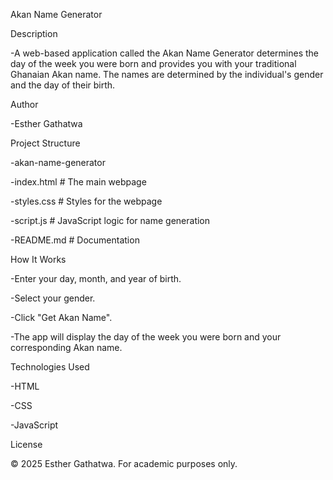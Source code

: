 Akan Name Generator

Description

  -A web-based application called the Akan Name Generator determines the day of the week you were born and provides you with your traditional Ghanaian Akan name.  The names are determined by the individual's gender and the day of their birth.

Author

  -Esther Gathatwa


Project Structure

   -akan-name-generator


   -index.html        # The main webpage

   -styles.css        # Styles for the webpage

   -script.js         # JavaScript logic for name generation

   -README.md         # Documentation


How It Works

  -Enter your day, month, and year of birth.

  -Select your gender.

  -Click "Get Akan Name".

  -The app will display the day of the week you were born and your corresponding Akan name.


Technologies Used

  -HTML

  -CSS

  -JavaScript

License

  © 2025 Esther Gathatwa. For academic purposes only.
